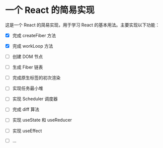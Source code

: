 # 一个 React 的简易实现

这是一个 React 的简易实现，用于学习 React 的基本用法。主要实现以下功能：

- [x] 完成 createFiber 方法
- [x] 完成 workLoop 方法
- [ ] 创建 DOM 节点
- [ ] 生成 Fiber 链表
- [ ] 完成原生标签的初次渲染
- [ ] 实现任务最小堆
- [ ] 实现 Scheduler 调度器
- [ ] 完成 diff 算法
- [ ] 实现 useState 和 useReducer
- [ ] 实现 useEffect
- [ ] ...

